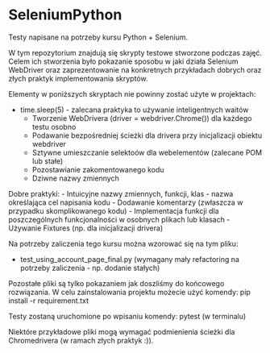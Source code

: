 # SeleniumPython

Testy napisane na potrzeby kursu Python + Selenium.

W tym repozytorium znajdują się skrypty testowe stworzone podczas zajęć.
Celem ich stworzenia było pokazanie sposobu w jaki działa Selenium WebDriver oraz zaprezentowanie na konkretnych przykładach dobrych oraz złych praktyk implementowania skryptów.

Elementy w poniższych skryptach nie powinny zostać użyte w projektach:
 - time.sleep(5) - zalecana praktyka to używanie inteligentnych waitów
	- Tworzenie WebDrivera (driver = webdriver.Chrome()) dla każdego testu osobno
	- Podawanie bezpośredniej ścieżki dla drivera przy inicjalizacji obiektu webdriver
	- Sztywne umieszczanie selektoów dla webelementów (zalecane POM lub stałe)
	- Pozostawianie zakomentowanego kodu
	- Dziwne nazwy zmiennych

Dobre praktyki:
	- Intuicyjne nazwy zmiennych, funkcji, klas - nazwa określająca cel napisania kodu
	- Dodawanie komentarzy (zwłaszcza w przypadku skomplikowanego kodu)
	- Implementacja funkcji dla poszczególnych funkcjonalności w osobnych plikach lub klasach
	- Używanie Fixtures (np. dla inicjalizacji drivera)

Na potrzeby zaliczenia tego kursu można wzorować się na tym pliku:
 - test_using_account_page_final.py (wymagany mały refactoring na potrzeby zaliczenia - np. dodanie stałych)

Pozostałe pliki są tylko pokazaniem jak doszliśmy do końcowego rozwiązania.
W celu zainstalowania projektu możecie użyć komendy:
pip install -r requirement.txt

Testy zostaną uruchomione po wpisaniu komendy:
pytest (w terminalu)

Niektóre przykładowe pliki mogą wymagać podmienienia ścieżki dla Chromedrivera (w ramach złych praktyk :)).


